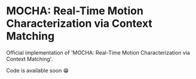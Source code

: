 # MOCHA: Real-Time Motion Characterization via Context Matching

Official implementation of 'MOCHA: Real-Time Motion Characterization via Context Matching'.

Code is available soon 😁
